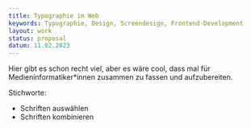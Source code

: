 ```yaml
---
title: Typographie im Web
keywords: Typographie, Design, Screendesign, Frontend-Development
layout: work
status: proposal
datum: 11.02.2023
---
```


Hier gibt es schon recht viel, aber es wäre cool, dass mal für Medieninformatiker\*innen zusammen zu fassen und aufzubereiten. 

Stichworte:
- Schriften auswählen
- Schriften kombinieren